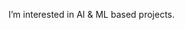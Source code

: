 I’m interested in AI & ML based projects.

<!---
Jayshri02/Jayshri02 is a ✨ special ✨ repository because its `README.md` (this file) appears on your GitHub profile.
You can click the Preview link to take a look at your changes.
--->
